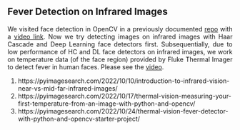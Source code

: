 <h2>Fever Detection on Infrared Images</h2>
<p align="justify">We visited face detection in OpenCV in a previously documented <a href="https://github.com/mtahakoroglu/OpenCV-face-detection" target="_blank">repo</a> with a <a href="https://www.youtube.com/watch?v=yf0bBCx3KGU" target="_blank">video link</a>. Now we try detecting images on infrared images with Haar Cascade and Deep Learning face detectors first. Subsequentially, due to low performance of HC and DL face detectors on infrared images, we work on temperature data (of the face region) provided by Fluke Thermal Imager to detect fever in human faces. Please see the <a href="https://www.youtube.com/watch?v=yf0bBCx3KGU" target="_blank">video</a>.</p>

<ol>
    <li align="justify">https://pyimagesearch.com/2022/10/10/introduction-to-infrared-vision-near-vs-mid-far-infrared-images/</li>
    <li align="justify">https://pyimagesearch.com/2022/10/17/thermal-vision-measuring-your-first-temperature-from-an-image-with-python-and-opencv/</li>
    <li align="justify">https://pyimagesearch.com/2022/10/24/thermal-vision-fever-detector-with-python-and-opencv-starter-project/</li>
</ol>
